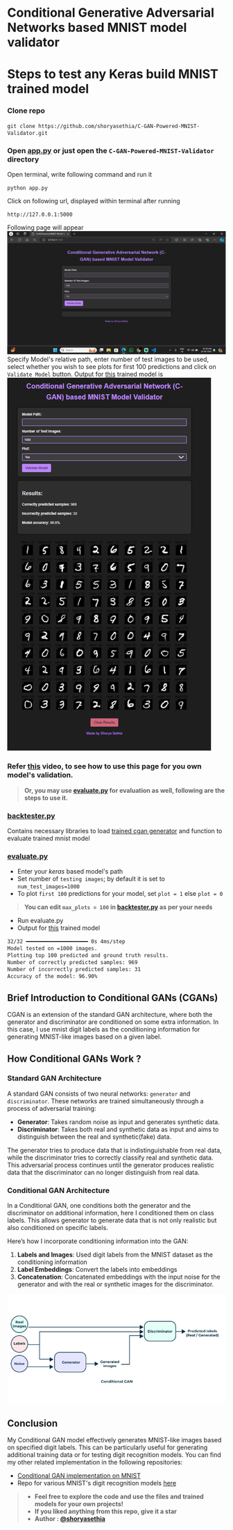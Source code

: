 # Conditional Generative Adversarial Networks based MNIST model validator
# Steps to test any Keras build MNIST trained model
### Clone repo
```
git clone https://github.com/shoryasethia/C-GAN-Powered-MNIST-Validator.git
```
### Open [app.py](https://github.com/shoryasethia/C-GAN-Powered-MNIST-Validator/blob/main/app.py) or just open the `C-GAN-Powered-MNIST-Validator` directory
Open terminal, write following command and run it
```
python app.py
```
Click on following url, displayed within terminal after running
```
http://127.0.0.1:5000
```
Following page will appear
![First look of webpage](https://github.com/shoryasethia/C-GAN-Powered-MNIST-Validator/blob/main/res/webpage-init.png)
Specify Model's relative path, enter number of test images to be used, select whether you wish to see plots for first 100 predictions and click on `Validate Model` button. Output for [this](https://github.com/shoryasethia/C-GAN-Powered-MNIST-Validator/blob/main/mnist-cnn.h5) trained model is
![Output](https://github.com/shoryasethia/C-GAN-Powered-MNIST-Validator/blob/main/res/webpage-output.png)

### Refer [this](https://github.com/shoryasethia/C-GAN-Powered-MNIST-Validator/blob/main/res/CGAN-MNIST-Validator-Demo.mp4) video, to see how to use this page for you own model's validation.

> **Or, you may use [evaluate.py](https://github.com/shoryasethia/C-GAN-Powered-MNIST-Validator/blob/main/evaluate.py) for evaluation as well, following are the steps to use it.**

### [backtester.py](https://github.com/shoryasethia/C-GAN-Powered-MNIST-Validator/blob/main/backtester.py)
Contains necessary libraries to load [trained cgan generator](https://github.com/shoryasethia/GAN/blob/main/conditional-gan-mnist/generator-mnist-cgan.h5) and function to evaluate trained mnist model

### [evaluate.py](https://github.com/shoryasethia/C-GAN-Powered-MNIST-Validator/blob/main/evaluate.py)
* Enter your *keras* based model's path
* Set number of `testing images`; by default it is set to `num_test_images=1000`
* To plot `first 100` predictions for your model, set `plot = 1` else `plot = 0`
> **You can edit `max_plots = 100` in [backtester.py](https://github.com/shoryasethia/C-GAN-Powered-MNIST-Validator/blob/main/backtester.py) as per your needs**
* Run evaluate.py
* Output for [this](https://github.com/shoryasethia/C-GAN-Powered-MNIST-Validator/blob/main/mnist-cnn.h5) trained model
```
32/32 ━━━━━━━━━━━━━━━━━━━━ 0s 4ms/step 
Model tested on =1000 images.
Plotting top 100 predicted and ground truth results.
Number of correctly predicted samples: 969
Number of incorrectly predicted samples: 31
Accuracy of the model: 96.90%
```


## Brief Introduction to Conditional GANs (CGANs)

CGAN is an extension of the standard GAN architecture, where both the generator and discriminator are conditioned on some extra information. In this case, I use mnist digit labels as the conditioning information for generating MNIST-like images based on a given label.

## How Conditional GANs Work ?

### Standard GAN Architecture

A standard GAN consists of two neural networks: `generator` and `discriminator`. These networks are trained simultaneously through a process of adversarial training:

- **Generator**: Takes random noise as input and generates synthetic data.
- **Discriminator**: Takes both real and synthetic data as input and aims to distinguish between the real and synthetic(fake) data.

The generator tries to produce data that is indistinguishable from real data, while the discriminator tries to correctly classify real and synthetic data. This adversarial process continues until the generator produces realistic data that the discriminator can no longer distinguish from real data.

### Conditional GAN Architecture

In a Conditional GAN, one conditions both the generator and the discriminator on additional information, here I conditioned them on class labels. This allows generator to generate data that is not only realistic but also conditioned on specific labels.

Here’s how I incorporate conditioning information into the GAN:

1. **Labels and Images**: Used digit labels from the MNIST dataset as the conditioning information
2. **Label Embeddings**: Convert the labels into embeddings
3. **Concatenation**: Concatenated embeddings with the input noise for the generator and with the real or synthetic images for the discriminator.

![CGAN basic architecture](https://github.com/shoryasethia/GAN/blob/main/conditional-gan-mnist/Conditional-GAN.png)

## Conclusion

My Conditional GAN model effectively generates MNIST-like images based on specified digit labels. This can be particularly useful for generating additional training data or for testing digit recognition models. You can find my other related implementation in the following repositories:
- [Conditional GAN implementation on MNIST](https://github.com/shoryasethia/GAN/tree/main/conditional-gan-mnist)
- Repo for various MNIST's digit recognition models [here](https://github.com/shoryasethia/Digit-Recognition)

> * **Feel free to explore the code and use the files and trained models for your own projects!**
> * **If you liked anything from this repo, give it a star**
> * **Author : [@shoryasethia](https://github.com/shoryasethia/)**

